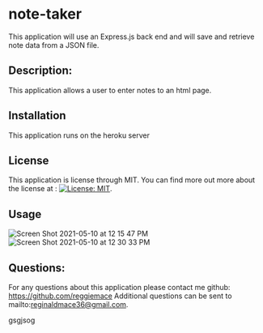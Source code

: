 # note-taker

This application will use an Express.js back end and will save and retrieve note data from a JSON file.

## Description:

This application allows a user to enter notes to an html page.

## Installation

This application runs on the heroku server

## License

This application is license through MIT. You can find more out more about the license at : [![License: MIT](https://img.shields.io/badge/License-MIT-yellow.svg)](https://opensource.org/licenses/MIT).

## Usage

![Screen Shot 2021-05-10 at 12 15 47 PM](https://user-images.githubusercontent.com/54730132/117693165-ba5a9080-b18b-11eb-8214-21c6554e2cdb.png)
![Screen Shot 2021-05-10 at 12 30 33 PM](https://user-images.githubusercontent.com/54730132/117693182-c0e90800-b18b-11eb-8174-11239a407067.png)

## Questions:

For any questions about this application please contact me github: https://github.com/reggiemace
Additional questions can be sent to mailto:reginaldmace36@gmail.com.

gsgjsog